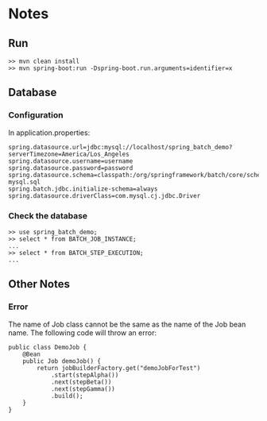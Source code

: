 # Notes

## Run
```
>> mvn clean install
>> mvn spring-boot:run -Dspring-boot.run.arguments=identifier=x
```

## Database
### Configuration
In application.properties:
```
spring.datasource.url=jdbc:mysql://localhost/spring_batch_demo?serverTimezone=America/Los_Angeles
spring.datasource.username=username
spring.datasource.password=password
spring.datasource.schema=classpath:/org/springframework/batch/core/schema-mysql.sql
spring.batch.jdbc.initialize-schema=always
spring.datasource.driverClass=com.mysql.cj.jdbc.Driver
```

### Check the database
```
>> use spring_batch_demo;
>> select * from BATCH_JOB_INSTANCE;
...
>> select * from BATCH_STEP_EXECUTION;
...
```

## Other Notes
### Error
The name of Job class cannot be the same as the name of the Job bean name.
The following code will throw an error:
```
public class DemoJob {
    @Bean
    public Job demoJob() {
        return jobBuilderFactory.get("demoJobForTest")
            .start(stepAlpha())
            .next(stepBeta())
            .next(stepGamma())
            .build();
    }
}
```